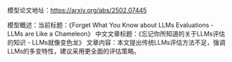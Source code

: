 模型论文地址：https://arxiv.org/abs/2502.07445

模型概述：当前标题：《Forget What You Know about LLMs Evaluations - LLMs are Like a Chameleon》
中文文章标题：《忘记你所知道的关于LLMs评估的知识 - LLMs就像变色龙》
文章内容：本文提出传统LLMs评估方法不足，强调LLMs的多变特性，建议采用更全面的评估策略。
